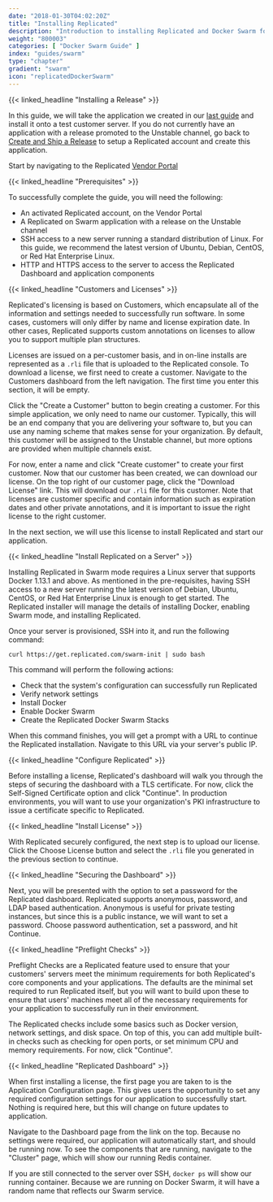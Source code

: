```yaml
---
date: "2018-01-30T04:02:20Z"
title: "Installing Replicated"
description: "Introduction to installing Replicated and Docker Swarm for your customers"
weight: "800003"
categories: [ "Docker Swarm Guide" ]
index: "guides/swarm"
type: "chapter"
gradient: "swarm"
icon: "replicatedDockerSwarm"
---
```


{{< linked_headline "Installing a Release" >}}

In this guide, we will take the application we created in our [last guide](../create-swarm-app) and install it onto a test customer server. If you do not currently have an application with a release promoted to the Unstable channel, go back to [Create and Ship a Release](../create-swarm-app) to setup a Replicated account and create this application.

Start by navigating to the Replicated [Vendor Portal](https://vendor.replicated.com)

{{< linked_headline "Prerequisites" >}}

To successfully complete the guide, you will need the following:

* An activated Replicated account, on the Vendor Portal
* A Replicated on Swarm application with a release on the Unstable channel
* SSH access to a new server running a standard distribution of Linux. For this guide, we recommend the latest version of Ubuntu, Debian, CentOS, or Red Hat Enterprise Linux.
* HTTP and HTTPS access to the server to access the Replicated Dashboard and application components

{{< linked_headline "Customers and Licenses" >}}

Replicated's licensing is based on Customers, which encapsulate all of the information and settings needed to successfully run software. In some cases, customers will only differ by name and license expiration date. In other cases, Replicated supports custom annotations on licenses to allow you to support multiple plan structures.

Licenses are issued on a per-customer basis, and in on-line installs are represented as a `.rli` file that is uploaded to the Replicated console. To download a license, we first need to create a customer. Navigate to the Customers dashboard from the left navigation. The first time you enter this section, it will be empty.

Click the "Create a Customer" button to begin creating a customer. For this simple application, we only need to name our customer. Typically, this will be an end company that you are delivering your software to, but you can use any naming scheme that makes sense for your organization. By default, this customer will be assigned to the Unstable channel, but more options are provided when multiple channels exist.

For now, enter a name and click "Create customer" to create your first customer. Now that our customer has been created, we can download our license. On the top right of our customer page, click the "Download License" link. This will download our `.rli` file for this customer. Note that licenses are customer specific and contain information such as expiration dates and other private annotations, and it is important to issue the right license to the right customer.

In the next section, we will use this license to install Replicated and start our application.

{{< linked_headline "Install Replicated on a Server" >}}

Installing Replicated in Swarm mode requires a Linux server that supports Docker 1.13.1 and above. As mentioned in the pre-requisites, having SSH access to a new server running the latest version of Debian, Ubuntu, CentOS, or Red Hat Enterprise Linux is enough to get started. The Replicated installer will manage the details of installing Docker, enabling Swarm mode, and installing Replicated.

Once your server is provisioned, SSH into it, and run the following command:

`curl https://get.replicated.com/swarm-init | sudo bash`

This command will perform the following actions:

* Check that the system's configuration can successfully run Replicated
* Verify network settings
* Install Docker
* Enable Docker Swarm
* Create the Replicated Docker Swarm Stacks

When this command finishes, you will get a prompt with a URL to continue the Replicated installation. Navigate to this URL via your server's public IP.

{{< linked_headline "Configure Replicated" >}}

Before installing a license, Replicated's dashboard will walk you through the steps of securing the dashboard with a TLS certificate. For now, click the Self-Signed Certificate option and click "Continue". In production environments, you will want to use your organization's PKI infrastructure to issue a certificate specific to Replicated. 

{{< linked_headline "Install License" >}}

With Replicated securely configured, the next step is to upload our license. Click the Choose License button and select the `.rli` file you generated in the previous section to continue.

{{< linked_headline "Securing the Dashboard" >}}

Next, you will be presented with the option to set a password for the Replicated dashboard. Replicated supports anonymous, password, and LDAP based authentication. Anonymous is useful for private testing instances, but since this is a public instance, we will want to set a password. Choose password authentication, set a password, and hit Continue.

{{< linked_headline "Preflight Checks" >}}

Preflight Checks are a Replicated feature used to ensure that your customers' servers meet the minimum requirements for both Replicated's core components and your applications. The defaults are the minimal set required to run Replicated itself, but you will want to build upon these to ensure that users' machines meet all of the necessary requirements for your application to successfully run in their environment.

The Replicated checks include some basics such as Docker version, network settings, and disk space. On top of this, you can add multiple built-in checks such as checking for open ports, or set minimum CPU and memory requirements. For now, click "Continue".

{{< linked_headline "Replicated Dashboard" >}}

When first installing a license, the first page you are taken to is the Application Configuration page. This gives users the opportunity to set any required configuration settings for our application to successfully start. Nothing is required here, but this will change on future updates to application.

Navigate to the Dashboard page from the link on the top. Because no settings were required, our application will automatically start, and should be running now. To see the components that are running, navigate to the "Cluster" page, which will show our running Redis container.

If you are still connected to the server over SSH, `docker ps` will show our running container. Because we are running on Docker Swarm, it will have a random name that reflects our Swarm service.
